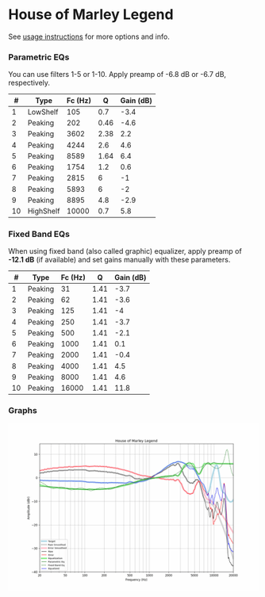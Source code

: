 # House of Marley Legend
See [usage instructions](https://github.com/jaakkopasanen/AutoEq#usage) for more options and info.

### Parametric EQs
You can use filters 1-5 or 1-10. Apply preamp of -6.8 dB or -6.7 dB, respectively.

|   # | Type      |   Fc (Hz) |    Q |   Gain (dB) |
|-----|-----------|-----------|------|-------------|
|   1 | LowShelf  |       105 | 0.7  |        -3.4 |
|   2 | Peaking   |       202 | 0.46 |        -4.6 |
|   3 | Peaking   |      3602 | 2.38 |         2.2 |
|   4 | Peaking   |      4244 | 2.6  |         4.6 |
|   5 | Peaking   |      8589 | 1.64 |         6.4 |
|   6 | Peaking   |      1754 | 1.2  |         0.6 |
|   7 | Peaking   |      2815 | 6    |        -1   |
|   8 | Peaking   |      5893 | 6    |        -2   |
|   9 | Peaking   |      8895 | 4.8  |        -2.9 |
|  10 | HighShelf |     10000 | 0.7  |         5.8 |

### Fixed Band EQs
When using fixed band (also called graphic) equalizer, apply preamp of **-12.1 dB** (if available) and set gains manually with these parameters.

|   # | Type    |   Fc (Hz) |    Q |   Gain (dB) |
|-----|---------|-----------|------|-------------|
|   1 | Peaking |        31 | 1.41 |        -3.7 |
|   2 | Peaking |        62 | 1.41 |        -3.6 |
|   3 | Peaking |       125 | 1.41 |        -4   |
|   4 | Peaking |       250 | 1.41 |        -3.7 |
|   5 | Peaking |       500 | 1.41 |        -2.1 |
|   6 | Peaking |      1000 | 1.41 |         0.1 |
|   7 | Peaking |      2000 | 1.41 |        -0.4 |
|   8 | Peaking |      4000 | 1.41 |         4.5 |
|   9 | Peaking |      8000 | 1.41 |         4.6 |
|  10 | Peaking |     16000 | 1.41 |        11.8 |

### Graphs
![](./House%20of%20Marley%20Legend.png)
